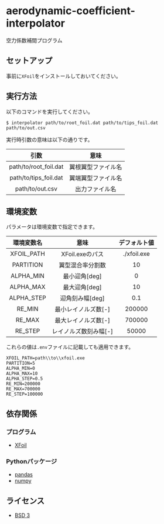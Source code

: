 # aerodynamic-coefficient-interpolator
空力係数補間プログラム

## セットアップ
事前に`XFoil`をインストールしておいてください。

## 実行方法
以下のコマンドを実行してください。

```
$ interpolator path/to/root_foil.dat path/to/tips_foil.dat path/to/out.csv
```

実行時引数の意味は以下の通りです。

|引数|意味|
|:--:|:--:|
|path/to/root_foil.dat|翼根翼型ファイル名|
|path/to/tips_foil.dat|翼端翼型ファイル名|
|path/to/out.csv|出力ファイル名|

## 環境変数
パラメータは環境変数で指定できます。  

|環境変数名|意味|デフォルト値|
|:--:|:--:|:--:|
|XFOIL_PATH|XFoil.exeのパス|./xfoil.exe|
|PARTITION|翼型混合率分割数|10|
|ALPHA_MIN|最小迎角\[deg\]|0|
|ALPHA_MAX|最大迎角\[deg\]|10|
|ALPHA_STEP|迎角刻み幅\[deg\]|0.1|
|RE_MIN|最小レイノルズ数\[-\]|200000|
|RE_MAX|最大レイノルズ数\[-\]|700000|
|RE_STEP|レイノルズ数刻み幅\[-\]|50000|

これらの値は`.env`ファイルに記載しても適用できます。

```
XFOIL_PATH=path\\to\\xfoil.exe
PARTITION=5
ALPHA_MIN=0
ALPHA_MAX=10
ALPHA_STEP=0.5
RE_MIN=200000
RE_MAX=700000
RE_STEP=100000
```

## 依存関係
### プログラム
- [XFoil](https://web.mit.edu/drela/Public/web/xfoil/)

### Pythonパッケージ
- [pandas](https://pandas.pydata.org/)
- [numpy](https://numpy.org/)

## ライセンス
- [BSD 3](LICENSE)